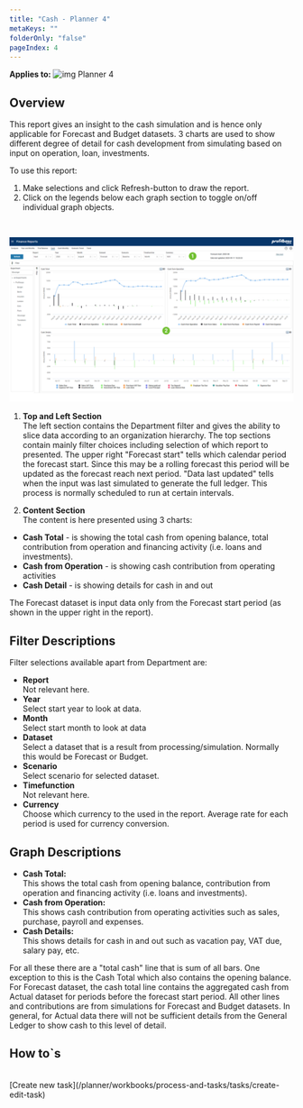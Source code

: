 ```yaml
---
title: "Cash - Planner 4"
metaKeys: ""
folderOnly: "false"
pageIndex: 4
---
```


**Applies to:** ![img](https://profitbasedocs.blob.core.windows.net/icons/yes-icon.png) Planner 4

## Overview
This report gives an insight to the cash simulation and is hence only applicable for Forecast and Budget datasets. 3 charts are used to show different degree of detail for cash development from simulating based on input on operation, loan, investments.

To use this report:

1. Make selections and click Refresh-button to draw the report.
1. Click on the legends below each graph section to toggle on/off individual graph objects.
<br/>

![](../img/finance-reports-cash.jpg)

1. **Top and Left Section** <br/>
The left section contains the Department filter and gives the ability to slice data according to an organization hierarchy.
The top sections contain mainly filter choices including selection of which report to presented.
The upper right "Forecast start" tells which calendar period the forecast start. Since this may be a rolling forecast this period will be updated as the forecast reach next period. "Data last updated" tells when the input was last simulated to generate the full ledger. This process is normally scheduled to run at certain intervals.

2. **Content Section** <br/>
The content is here presented using 3 charts:

+ **Cash Total** - is showing the total cash from opening balance, total contribution from operation and financing activity (i.e. loans and investments).
+ **Cash from Operation** - is showing cash contribution from operating activities
+ **Cash Detail** - is showing details for cash in and out

The Forecast dataset is input data only from the Forecast start period (as shown in the upper right in the report).

## Filter Descriptions
Filter selections available apart from Department are:

- **Report**<br/>Not relevant here.
- **Year**<br/>Select start year to look at data.
- **Month**<br/>Select start month to look at data
- **Dataset**<br/>Select a dataset that is a result from processing/simulation. Normally this would be Forecast or Budget.
- **Scenario**<br/>Select scenario for selected dataset.
- **Timefunction**<br/>Not relevant here.
- **Currency**<br/>Choose which currency to the used in the report. Average rate for each period is used for currency conversion.

## Graph Descriptions

- **Cash Total:**<br/>
This shows the total cash from opening balance, contribution from operation and financing activity (i.e. loans and investments).
- **Cash from Operation:**<br/>
This shows cash contribution from operating activities such as sales, purchase, payroll and expenses.
- **Cash Details:**<br/>
This shows details for cash in and out such as vacation pay, VAT due, salary pay, etc.

For all these there are a "total cash" line that is sum of all bars. One exception to this is the Cash Total which also contains the opening balance. For Forecast dataset, the cash total line contains the aggregated cash from Actual dataset for periods before the forecast start period. All other lines and contributions are from simulations for Forecast and Budget datasets. In general, for Actual data there will not be sufficient details from the General Ledger to show cash to this level of detail.

## How to`s

<br/>
[Create new task](/planner/workbooks/process-and-tasks/tasks/create-edit-task)<br/>
